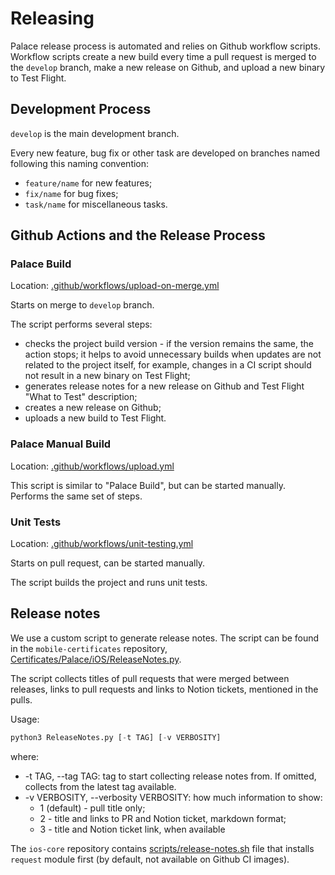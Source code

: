 # Releasing

Palace release process is automated and relies on Github workflow scripts. Workflow scripts create a new build every time a pull request is merged to the `develop` branch, make a new release on Github, and upload a new binary to Test Flight.

## Development Process

`develop` is the main development branch. 

Every new feature, bug fix or other task are developed on branches named following this naming convention:

- `feature/name` for new features;
- `fix/name` for bug fixes;
- `task/name` for miscellaneous tasks.

## Github Actions and the Release Process

### Palace Build

Location:  [.github/workflows/upload-on-merge.yml](https://github.com/ThePalaceProject/ios-core/blob/main/.github/workflows/upload-on-merge.yml)

Starts on merge to `develop` branch.

The script performs several steps:

- checks the project build version - if the version remains the same, the action stops; it helps to avoid unnecessary builds when updates are not related to the project itself, for example, changes in a CI script should not result in a new binary on Test Flight;
- generates release notes for a new release on Github and Test Flight "What to Test" description;
- creates a new release on Github;
- uploads a new build to Test Flight.

### Palace Manual Build

Location: [.github/workflows/upload.yml](https://github.com/ThePalaceProject/ios-core/blob/main/.github/workflows/upload.yml)

This script is similar to "Palace Build", but can be started manually. Performs the same set of steps.

### Unit Tests

Location: [.github/workflows/unit-testing.yml](https://github.com/ThePalaceProject/ios-core/blob/main/.github/workflows/unit-testing.yml)

Starts on pull request, can be started manually.

The script builds the project and runs unit tests.

## Release notes

We use a custom script to generate release notes. The script can be found in the `mobile-certificates` repository, [Certificates/Palace/iOS/ReleaseNotes.py](https://github.com/ThePalaceProject/mobile-certificates/blob/master/Certificates/Palace/iOS/ReleaseNotes.py).

The script collects titles of pull requests that were merged between releases, links to pull requests and links to Notion tickets, mentioned in the pulls.

Usage:

```python
python3 ReleaseNotes.py [-t TAG] [-v VERBOSITY]
```

where:

- -t TAG, --tag TAG: tag to start collecting release notes from. If omitted, collects from the latest tag available.
-  -v VERBOSITY, --verbosity VERBOSITY: how much information to show: 
    - 1 (default) - pull title only; 
    - 2 - title and links to PR and Notion ticket, markdown
                        format; 
    - 3 - title and Notion ticket link, when available

The `ios-core` repository contains [scripts/release-notes.sh](https://github.com/ThePalaceProject/ios-core/blob/develop/scripts/release-notes.sh) file that installs `request` module first (by default, not available on Github CI images).